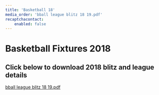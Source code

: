 ```yaml
---
title: 'Basketball 18'
media_order: 'bball league blitz 18 19.pdf'
recaptchacontact:
    enabled: false
---
```


# Basketball Fixtures 2018 #
## Click below to download 2018 blitz and league details ##

[bball league blitz 18 19.pdf](bball%20league%20blitz%2018%2019.pdf)